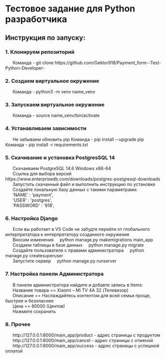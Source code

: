 
<h1>Тестовое задание для Python разработчика</h1>

<h2>Инструкция по запуску:</h2>

<h3>1. Клонируем репозиторий </h3>
&nbsp &nbsp &nbsp Команда - git clone https://github.com/Gektor918/Payment_form--Test-Python-Developer-

<h3>2. Создаем виртуальное окружение</h3>
&nbsp &nbsp &nbsp Команда - python3 -m venv name_venv

<h3>3. Запускаем виртуальное окружение</h3>
&nbsp &nbsp &nbsp Команда - source name_venv/bin/activate <br>

<h3>4. Устанавливаем зависимости</h3>
&nbsp &nbsp &nbsp Не забываем обновить pip Команда - pip install --upgrade pip
&nbsp &nbsp &nbsp Команда - pip install -r requirements.txt

<h3>5. Скачивание и установка PostgresSQL 14 </h3>
&nbsp &nbsp &nbsp Скачаиваем  PostgreSQL 14.6 Windows x86-64 <br>
&nbsp &nbsp &nbsp Ссылка для выбора версий https://www.enterprisedb.com/downloads/postgres-postgresql-downloads <br>
&nbsp &nbsp &nbsp Запустить скачанный файл и выполнить инструкцию по установке <br>
&nbsp &nbsp &nbsp Создайте локальную базу данных с такими параметрами: <br>
&nbsp &nbsp &nbsp 'NAME' : 'payment', <br>
&nbsp &nbsp &nbsp 'USER' : 'postgres', <br>
&nbsp &nbsp &nbsp 'PASSWORD' : '918',

<h3>6. Настройка Django</h3>
&nbsp &nbsp &nbsp Если вы работает в VS Code не забудте перейти от глобального интерпретатора к интерпретатору созданного окружения <br>
&nbsp &nbsp &nbsp Вносим изменения &nbsp &nbsp python manage.py makemigrations main_app <br>
&nbsp &nbsp &nbsp Создаем таблицы в базе данных &nbsp &nbsp python manage.py migrate <br>
&nbsp &nbsp &nbsp Создайте пользователя с правами администратора &nbsp &nbsp python manage.py createsuperuser <br>
&nbsp &nbsp &nbsp Запустите сервер &nbsp &nbsp python manage.py runserver

<h3>7. Настройка панели Администратора</h3>
&nbsp &nbsp &nbsp В панели администратора найдите и добавте запись в Items: <br>
&nbsp &nbsp &nbsp Название товара == Xiaomi – Mi TV 4A 32 (Телевизор) <br>
&nbsp &nbsp &nbsp Описание == Наслаждайтесь контентом для всей семьи проще, быстрее и безопаснее <br>
&nbsp &nbsp &nbsp Цена == 80000 (Центов) <br>
&nbsp &nbsp &nbsp Нажмите сохранить <br>

<h3>8. Прочее</h3>
&nbsp &nbsp &nbsp http://127.0.0.1:8000/main_app/product - адрес страницы с продуктом <br>
&nbsp &nbsp &nbsp http://127.0.0.1:8000/main_app/cancel - адрес страницы с отменой <br>
&nbsp &nbsp &nbsp http://127.0.0.1:8000/main_app/success - адрес страницы с успешной оплатой <br>


